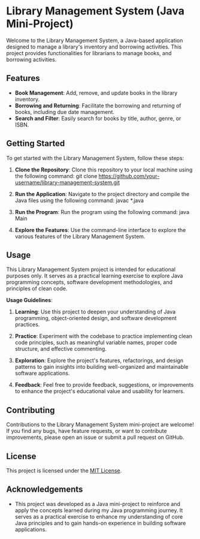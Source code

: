 # Library Management System (Java Mini-Project)

Welcome to the Library Management System, a Java-based application designed to manage a library's inventory and borrowing activities. This project provides functionalities for librarians to manage books, and borrowing activities.

## Features

- **Book Management**: Add, remove, and update books in the library inventory.
- **Borrowing and Returning**: Facilitate the borrowing and returning of books, including due date management.
- **Search and Filter**: Easily search for books by title, author, genre, or ISBN.

## Getting Started

To get started with the Library Management System, follow these steps:

1. **Clone the Repository**: Clone this repository to your local machine using the following command:
git clone https://github.com/your-username/library-management-system.git

2. **Run the Application**: Navigate to the project directory and compile the Java files using the following command:
javac *.java

3. **Run the Program**: Run the program using the following command:
java Main

4. **Explore the Features**: Use the command-line interface to explore the various features of the Library Management System.

## Usage

This Library Management System project is intended for educational purposes only. It serves as a practical learning exercise to explore Java programming concepts, software development methodologies, and principles of clean code.

**Usage Guidelines**:

1. **Learning**: Use this project to deepen your understanding of Java programming, object-oriented design, and software development practices.

2. **Practice**: Experiment with the codebase to practice implementing clean code principles, such as meaningful variable names, proper code structure, and effective commenting.

4. **Exploration**: Explore the project's features, refactorings, and design patterns to gain insights into building well-organized and maintainable software applications.

5. **Feedback**: Feel free to provide feedback, suggestions, or improvements to enhance the project's educational value and usability for learners.

## Contributing

Contributions to the Library Management System mini-project are welcome! If you find any bugs, have feature requests, or want to contribute improvements, please open an issue or submit a pull request on GitHub.

## License

This project is licensed under the [MIT License](LICENSE).

## Acknowledgements

- This project was developed as a Java mini-project to reinforce and apply the concepts learned during my Java programming journey. It serves as a practical exercise to enhance my understanding of core Java principles and to gain hands-on experience in building software applications.
